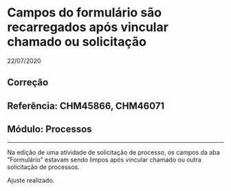 # Campos do formulário são recarregados após vincular chamado ou solicitação
22/07/2020
## Correção
## Referência: CHM45866, CHM46071
## Módulo: Processos
***

Na edição de uma atividade de solicitação de processo, os campos da aba "Formulário" estavam sendo limpos após vincular chamado ou outra solicitação de processos.

Ajuste realizado.